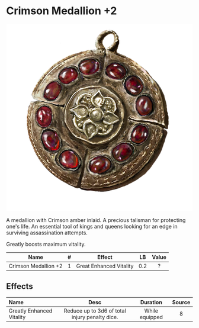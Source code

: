 # Crimson Medallion +2

![Copyrighted Image](CrimsonMedallion+2.png)



A medallion with Crimson amber inlaid. A precious talisman for protecting one's life. An essential tool of kings and queens looking for an edge in surviving assassination attempts.

Greatly boosts maximum vitality.



|         Name         | # |         Effect         | LB | Value |
| :------------------: | :-: | :---------------------: | :-: | :---: |
| Crimson Medallion +2 | 1 | Great Enhanced Vitality | 0.2 |   ?   |

## Effects

| Name                      |                     Desc                     |    Duration    | Source |
| :------------------------ | :--------------------------------------------: | :------------: | :-----------: |
| Greatly Enhanced Vitality | Reduce up to 3d6 of total injury penalty dice. | While equipped |       8       |

